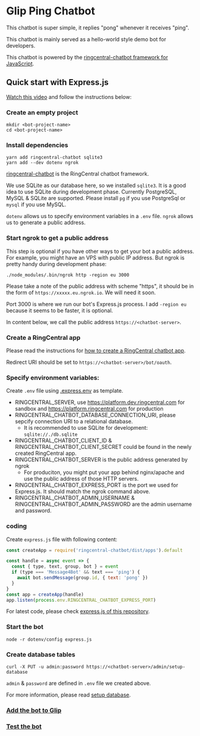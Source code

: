 # Glip Ping Chatbot

This chatbot is super simple, it replies "pong" whenever it receives "ping".

This chatbot is mainly served as a hello-world style demo bot for developers.

This chatbot is powered by the [ringcentral-chatbot framework for JavaScript](https://github.com/tylerlong/ringcentral-chatbot-js).


## Quick start with Express.js

[Watch this video](https://youtu.be/CR66cwHvsOI) and follow the instructions below:


### Create an empty project

```
mkdir <bot-project-name>
cd <bot-project-name>
```


### Install dependencies

```
yarn add ringcentral-chatbot sqlite3
yarn add --dev dotenv ngrok
```

[ringcentral-chatbot](https://github.com/tylerlong/ringcentral-chatbot-js) is the RingCentral chatbot framework.

We use SQLite as our database here, so we installed `sqlite3`. It is a good idea to use SQLite during development phase.
Currently PostgreSQL, MySQL & SQLite are supported. Please install `pg` if you use PostgreSql or `mysql` if you use MySQL.

`dotenv` allows us to specify environment variables in a `.env` file. `ngrok` allows us to generate a public address.


### Start ngrok to get a public address

This step is optional if you have other ways to get your bot a public address. For example, you might have an VPS with public IP address. But ngrok is pretty handy during development phase:

```
./node_modules/.bin/ngrok http -region eu 3000
```

Please take a note of the public address with scheme "https", it should be in the form of `https://xxxxx.eu.ngrok.io`. We will need it soon.

Port 3000 is where we run our bot's Express.js process. I add `-region eu` because it seems to be faster, it is optional.

In content below, we call the public address `https://<chatbot-server>`.


### Create a RingCentral app

Please read the instructions for [how to create a RingCentral chatbot app](https://github.com/tylerlong/ringcentral-chatbot-js#create-a-ringcentral-app).

Redirect URI should be set to `https://<chatbot-server>/bot/oauth`.


### Specify environment variables:

Create `.env` file using [.express.env](https://github.com/tylerlong/ringcentral-chatbot-js/blob/master/.express.env) as template.

- RINGCENTRAL_SERVER, use https://platform.dev.ringcentral.com for sandbox and https://platform.ringcentral.com for production
- RINGCENTRAL_CHATBOT_DATABASE_CONNECTION_URI, please sepcify connection URI to a relational database.
    - It is recommended to use SQLite for development: `sqlite://./db.sqlite`
- RINGCENTRAL_CHATBOT_CLIENT_ID & RINGCENTRAL_CHATBOT_CLIENT_SECRET could be found in the newly created RingCentral app.
- RINGCENTRAL_CHATBOT_SERVER is the public address generated by ngrok
    - For produciton, you might put your app behind nginx/apache and use the public address of those HTTP servers.
- RINGCENTRAL_CHATBOT_EXPRESS_PORT is the port we used for Express.js. It should match the ngrok command above.
- RINGCENTRAL_CHATBOT_ADMIN_USERNAME & RINGCENTRAL_CHATBOT_ADMIN_PASSWORD are the admin username and password.

### coding

Create `express.js` file with following content:

```js
const createApp = require('ringcentral-chatbot/dist/apps').default

const handle = async event => {
  const { type, text, group, bot } = event
  if (type === 'Message4Bot' && text === 'ping') {
    await bot.sendMessage(group.id, { text: 'pong' })
  }
}
const app = createApp(handle)
app.listen(process.env.RINGCENTRAL_CHATBOT_EXPRESS_PORT)
```

For latest code, please check [express.js of this repository](./express.js).


### Start the bot

```
node -r dotenv/config express.js
```


### Create database tables

```
curl -X PUT -u admin:password https://<chatbot-server>/admin/setup-database
```

`admin` & `password` are defined in `.env` file we created above.

For more information, please read [setup database](https://github.com/tylerlong/ringcentral-chatbot-js#setup-database).


### [Add the bot to Glip](https://github.com/tylerlong/glip-ping-chatbot/tree/master#add-the-bot-to-glip)


### [Test the bot](https://github.com/tylerlong/glip-ping-chatbot/tree/master#test-the-bot)
